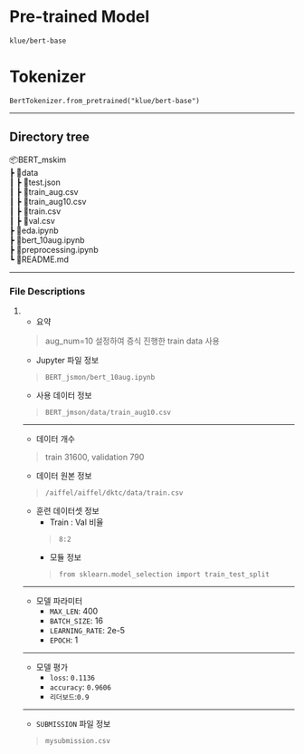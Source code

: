 # Pre-trained Model
`klue/bert-base`

# Tokenizer
`BertTokenizer.from_pretrained("klue/bert-base")`

---

## Directory tree
📦BERT_mskim  
 ┣ 📂data  
 ┃  ┣ 📜test.json       
 ┃  ┣ 📜train_aug.csv      
 ┃  ┣ 📜train_aug10.csv     
 ┃  ┣ 📜train.csv      
 ┃  ┣ 📜val.csv      
 ┣ 📜eda.ipynb  
 ┣ 📜bert_10aug.ipynb  
 ┣ 📜preprocessing.ipynb  
 ┗ 📜README.md  
 
---

### File Descriptions

1. 
    - 요약
    > aug_num=10 설정하여 증식 진행한 train data 사용
    - Jupyter 파일 정보
    > `BERT_jsmon/bert_10aug.ipynb`
    - 사용 데이터 정보
    > `BERT_jmson/data/train_aug10.csv`
    ---
    - 데이터 개수
    > train 31600, validation 790
    - 데이터 원본 정보
    > `/aiffel/aiffel/dktc/data/train.csv`
    - 훈련 데이터셋 정보
        - Train : Val 비율
        > `8:2`
        - 모듈 정보
        > `from sklearn.model_selection import train_test_split`
    ---
    - 모델 파라미터
        - `MAX_LEN`: 400
        - `BATCH_SIZE`: 16
        - `LEARNING_RATE`: 2e-5
        - `EPOCH`: 1
    ---
    - 모델 평가
        - `loss`: `0.1136`
        - `accuracy`: `0.9606`
        - `리더보드`:`0.9`
    ---
    - `SUBMISSION` 파일 정보
    > `mysubmission.csv`
